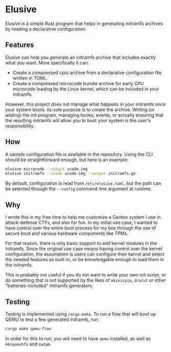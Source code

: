 # Elusive

Elusive is a simple Rust program that helps in generating initramfs archives by reading a declarative configuration.

## Features

Elusive can help you generate an initramfs archive that includes exactly what you want. More specifically it can:

- Create a compressed cpio archive from a declarative configuration file written in TOML.
- Create a compressed microcode bundle archive for early CPU microcode loading by the Linux kernel, which can be included in your initramfs.

However, this project does not manage what happens in your initramfs once your system boots. Its sole purpose is to create the archive. Writing (or adding) the init program, managing hooks, events, or actually ensuring that the resulting initramfs will allow you to boot your system is the user's responsibility.

## How

A sample configuration file is available in the repository. Using the CLI should be straightforward enough, but here is an example:

```sh
elusive microcode --output ucode.img
elusive initramfs --ucode ucode.img --output initramfs.gz
```

By default, configuration is read from `/etc/elusive.toml`, but the path can be selected through the `--config` command-line argument at runtime.

## Why

I wrote this in my free time to help me customize a Gentoo system I use in attack-defense CTFs, and also for fun. In my initial use case, I wanted to have control over the entire boot process for my box through the use of secure boot and various hardware components like TPMs.

For that reason, there is only basic support to add kernel modules in the initramfs. Since the original use case means having control over the kernel configuration, the assumption is users can configure their kernel and select the needed features as built-in, or be knowledgable enough to load them in the initramfs.

This is probably not useful if you do not want to write your own init script, or do something that is not supported by the likes of `mkinicpio`, `dracut` or other "batteries-included" initramfs generators.

## Testing

Testing is implemented using `cargo-make`. To run a flow that will boot up QEMU to test a few generated initramfs, run:

```sh
cargo make qemu-flow
```

In order for this to run, you will need to have `qemu` installed, as well as `mksquashfs` and `swtpm`.
